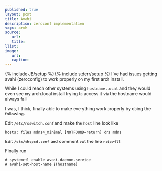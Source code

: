 ```yaml
---
published: true
layout: post
title: Avahi
description: zeroconf implementation
tags: arch
source:
   url:
   title:
llist:
image:
   url:
   caption:
---
```

{% include JB/setup %}
{% include stderr/setup %}
I've had issues getting avahi (zeroconfig) to work properly on my first arch install.

While I could reach other systems using `hostname.local` and they would even see my arch.local install trying to access it via the hostname would always fail.

I was, I think, finally able to make everything work properly by doing the following.

Edit `/etc/nsswitch.conf` and make the `host` line look like

	hosts: files mdns4_minimal [NOTFOUND=return] dns mdns

Edit `/etc/dhcpcd.conf` and comment out the line `noipv4ll`

Finally run

	# systemctl enable avahi-daemon.service
    # avahi-set-host-name $(hostname)